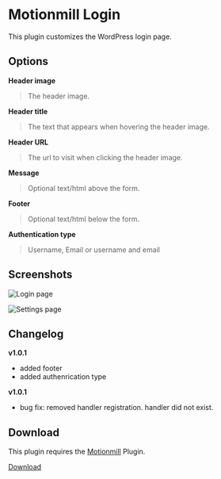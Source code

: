 Motionmill Login
================

This plugin customizes the WordPress login page.

Options
-------

__Header image__

> The header image.

__Header title__

> The text that appears when hovering the header image.

__Header URL__

> The url to visit when clicking the header image.

__Message__

> Optional text/html above the form.

__Footer__

> Optional text/html below the form.

__Authentication type__

> Username, Email or username and email

Screenshots
-----------

![Login page](https://raw.githubusercontent.com/addwittz/motionmill/master/plugins/motionmill-login/screenshot-2.png)

![Settings page](https://raw.githubusercontent.com/addwittz/motionmill/master/plugins/motionmill-login/screenshot-1.png)

Changelog
---------

__v1.0.1__

- added footer
- added authenrication type
 
__v1.0.1__

- bug fix: removed handler registration. handler did not exist.


Download
--------

This plugin requires the [Motionmill](https://github.com/addwittz/motionmill) Plugin.

[Download](https://github.com/addwittz/motionmill-login "Download")


